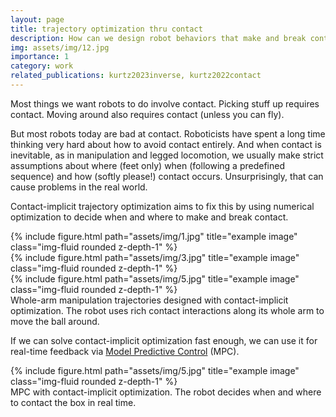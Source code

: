 ```yaml
---
layout: page
title: trajectory optimization thru contact
description: How can we design robot behaviors that make and break contact? 
img: assets/img/12.jpg
importance: 1
category: work
related_publications: kurtz2023inverse, kurtz2022contact
---
```


Most things we want robots to do involve contact. Picking stuff up requires
contact. Moving around also requires contact (unless you can fly). 

But most robots today are bad at contact. Roboticists have spent a long time
thinking very hard about how to avoid contact entirely. And when contact is 
inevitable, as in manipulation and legged locomotion, we usually make strict assumptions
about where (feet only) when (following a predefined sequence) and how (softly
please!) contact occurs. Unsurprisingly, that can cause problems in the real
world.

Contact-implicit trajectory optimization aims to fix this by using numerical
optimization to decide when and where to make and break contact. 

<div class="row">
    <div class="col-sm mt-3 mt-md-0">
        {% include figure.html path="assets/img/1.jpg" title="example image" class="img-fluid rounded z-depth-1" %}
    </div>
    <div class="col-sm mt-3 mt-md-0">
        {% include figure.html path="assets/img/3.jpg" title="example image" class="img-fluid rounded z-depth-1" %}
    </div>
    <div class="col-sm mt-3 mt-md-0">
        {% include figure.html path="assets/img/5.jpg" title="example image" class="img-fluid rounded z-depth-1" %}
    </div>
</div>
<div class="caption">
    Whole-arm manipulation trajectories designed with contact-implicit
    optimization. The robot uses rich contact interactions along its whole arm
    to move the ball around. 
</div>

If we can solve contact-implicit optimization fast enough, we can use it for
real-time feedback via [Model Predictive
Control](https://en.wikipedia.org/wiki/Model_predictive_control) (MPC).

<div class="row">
    <div class="col-sm mt-3 mt-md-0">
        {% include figure.html path="assets/img/5.jpg" title="example image" class="img-fluid rounded z-depth-1" %}
    </div>
</div>
<div class="caption">
    MPC with contact-implicit optimization. The robot decides when and
    where to contact the box in real time.
</div>

